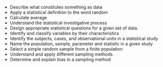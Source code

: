 * Describe what constitutes something as data
* Apply a statistical definition to the word random
* Calculate average
* Understand the statistical investigative process
* Design appropriate statistical questions for a given set of data.
* Identify and classify variables by their characteristics
* Identify the subjects, cases, and observational units in a statistical study
* Name the population, sample, parameter and statistic in a given study
* Select a simple random sample from a finite population
* Understand and apply different sampling methods
* Determine and explain bias in a sampling method